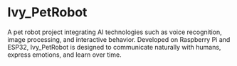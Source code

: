 # Ivy_PetRobot
A pet robot project integrating AI technologies such as voice recognition, image processing, and interactive behavior. Developed on Raspberry Pi and ESP32, Ivy_PetRobot is designed to communicate naturally with humans, express emotions, and learn over time.
